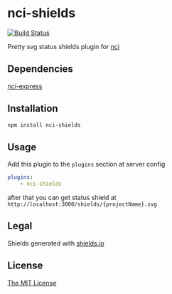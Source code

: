 # nci-shields
[![Build Status](https://travis-ci.org/fleg/nci-shields.svg?branch=master)](https://travis-ci.org/fleg/nci-shields)

Pretty svg status shields plugin for [nci](https://github.com/node-ci/nci)

## Dependencies

[nci-express](https://github.com/fleg/nci-express)

## Installation

```sh
npm install nci-shields
```

## Usage

Add this plugin to the `plugins` section at server config
```yml
plugins:
    - nci-shields
```
after that you can get status shield at `http://localhost:3000/shields/{projectName}.svg`

## Legal

Shields generated with [shields.io](http://shields.io/)

## License

[The MIT License](https://raw.githubusercontent.com/fleg/nci-shields/master/LICENSE)

